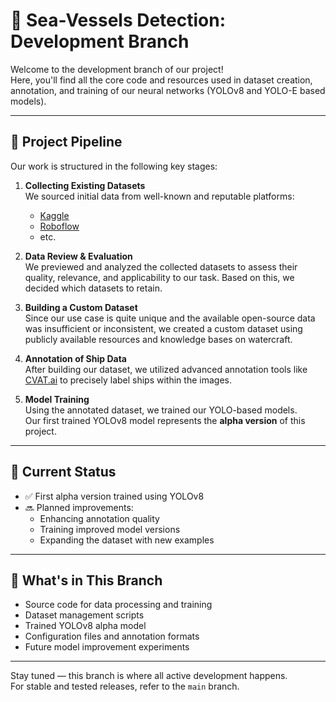 # 🚢 Sea-Vessels Detection: Development Branch

Welcome to the development branch of our project!  
Here, you'll find all the core code and resources used in dataset creation, annotation, and training of our neural networks (YOLOv8 and YOLO-E based models).

---

## 📌 Project Pipeline

Our work is structured in the following key stages:

1. **Collecting Existing Datasets**  
   We sourced initial data from well-known and reputable platforms:  
   - [Kaggle](https://www.kaggle.com/)  
   - [Roboflow](https://roboflow.com/)
   - etc.

2. **Data Review & Evaluation**  
   We previewed and analyzed the collected datasets to assess their quality, relevance, and applicability to our task. Based on this, we decided which datasets to retain.

3. **Building a Custom Dataset**  
   Since our use case is quite unique and the available open-source data was insufficient or inconsistent, we created a custom dataset using publicly available resources and knowledge bases on watercraft.

4. **Annotation of Ship Data**  
   After building our dataset, we utilized advanced annotation tools like [CVAT.ai](https://cvat.ai/) to precisely label ships within the images.

5. **Model Training**  
   Using the annotated dataset, we trained our YOLO-based models.  
   Our first trained YOLOv8 model represents the **alpha version** of this project.

---

## 🚧 Current Status

- ✅ First alpha version trained using YOLOv8
- 🔜 Planned improvements:
  - Enhancing annotation quality
  - Training improved model versions
  - Expanding the dataset with new examples

---

## 📂 What's in This Branch

- Source code for data processing and training
- Dataset management scripts
- Trained YOLOv8 alpha model
- Configuration files and annotation formats
- Future model improvement experiments

---

Stay tuned — this branch is where all active development happens.  
For stable and tested releases, refer to the `main` branch.
